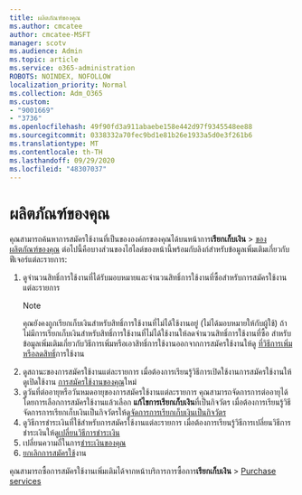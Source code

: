 ```yaml
---
title: ผลิตภัณฑ์ของคุณ
ms.author: cmcatee
author: cmcatee-MSFT
manager: scotv
ms.audience: Admin
ms.topic: article
ms.service: o365-administration
ROBOTS: NOINDEX, NOFOLLOW
localization_priority: Normal
ms.collection: Adm_O365
ms.custom:
- "9001669"
- "3736"
ms.openlocfilehash: 49f90fd3a911abaebe158e442d97f9345548ee88
ms.sourcegitcommit: 0338332a70fec9bd1e81b26e1933a5d0e3f261b6
ms.translationtype: MT
ms.contentlocale: th-TH
ms.lasthandoff: 09/29/2020
ms.locfileid: "48307037"
---
```

# <a name="your-products"></a>ผลิตภัณฑ์ของคุณ

คุณสามารถค้นหาการสมัครใช้งานที่เป็นขององค์กรของคุณได้บนหน้าการ**เรียกเก็บเงิน**  >  [ของผลิตภัณฑ์ของคุณ](https://go.microsoft.com/fwlink/p/?linkid=842054) ต่อไปนี้คือบางส่วนของไฮไลต์ของหน้านี้พร้อมกับลิงก์สำหรับข้อมูลเพิ่มเติมเกี่ยวกับฟีเจอร์แต่ละรายการ:

1. ดูจำนวนสิทธิ์การใช้งานที่ได้รับมอบหมายและจำนวนสิทธิ์การใช้งานที่ซื้อสำหรับการสมัครใช้งานแต่ละรายการ
    > [!NOTE]
    > คุณยังคงถูกเรียกเก็บเงินสำหรับสิทธิ์การใช้งานที่ไม่ได้ใช้งานอยู่ (ไม่ได้มอบหมายให้กับผู้ใช้) ถ้าไม่มีการเรียกเก็บเงินสำหรับสิทธิ์การใช้งานที่ไม่ได้ใช้งานให้ลดจำนวนสิทธิ์การใช้งานที่ซื้อ สำหรับข้อมูลเพิ่มเติมเกี่ยวกับวิธีการเพิ่มหรือเอาสิทธิ์การใช้งานออกจากการสมัครใช้งานให้ดู [ที่วิธีการเพิ่มหรือลดสิทธิ์](https://docs.microsoft.com/alchemyinsights/how-to-add-or-reduce-licenses)การใช้งาน
2. ดูสถานะของการสมัครใช้งานแต่ละรายการ เมื่อต้องการเรียนรู้วิธีการเปิดใช้งานการสมัครใช้งานให้ดูเปิดใช้งาน [การสมัครใช้งานของคุณ](reactivate-your-subscription.md)ใหม่
3. ดูวันที่ต่ออายุหรือวันหมดอายุของการสมัครใช้งานแต่ละรายการ คุณสามารถจัดการการต่ออายุได้โดยการเลือกการสมัครใช้งานแล้วเลือก **แก้ไขการเรียกเก็บเงิน**ที่เป็นกิจวัตร เมื่อต้องการเรียนรู้วิธีจัดการการเรียกเก็บเงินเป็นกิจวัตรให้ดู[จัดการการเรียกเก็บเงินเป็นกิจวัตร](manage-auto-renewal.md)
4. ดูวิธีการชำระเงินที่ใช้สำหรับการสมัครใช้งานแต่ละรายการ เมื่อต้องการเรียนรู้วิธีการเปลี่ยนวิธีการชำระเงินให้ดู[เปลี่ยนวิธีการชำระเงิน](change-payment-method.md)
5. เปลี่ยนความถี่ในการ[ชำระเงินของคุณ](change-how-often-you-pay.md)
6. [ยกเลิกการสมัครใช้](https://go.microsoft.com/fwlink/?linkid=2119113)งาน

คุณสามารถซื้อการสมัครใช้งานเพิ่มเติมได้จากหน้าบริการการซื้อการ**เรียกเก็บเงิน**  >  [Purchase services](https://go.microsoft.com/fwlink/p/?linkid=868433)